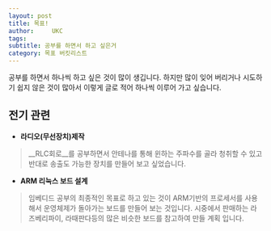 ```yaml
---
layout: post
title: 목표!
author:     UKC
tags: 
subtitle: 공부를 하면서 하고 싶은거 	
category: 목표 버킷리스트
---
```


공부를 하면서 하나씩 하고 싶은 것이 많이 생깁니다. 하지만 많이 잊어 버리거나 시도하기 쉽지 않은 것이 많아서 이렇게 글로 적어 하나씩 이루어 가고 싶습니다.



## 전기 관련

* __라디오(무선장치)제작__

> __RLC회로__를 공부하면서 안테나를 통해 윈하는 주파수를 골라 청취할 수 있고 반대로 송출도 가능한 장치를 만들어 보고 싶었습니다.

* __ARM 리눅스 보드 설계__

> 임베디드 공부의 최종적인 목표로 하고 있는 것이 ARM기반의 프로세서를 사용해서 운영체제가 돌아가는 보드를 만들어 보는 것입니다. 시중에서 판매하는  라즈베리파이, 라때판다등의 많은 비슷한 보드를 참고하여 만들 계획 입니다.
